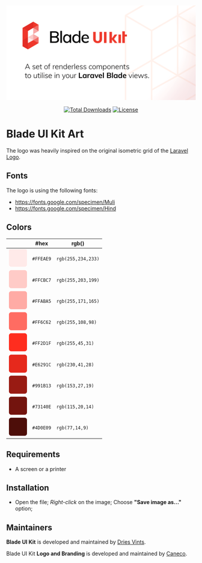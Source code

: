 <p align="center">
    <img src="/socialcard.png" width="1280" title="Social Card Blade UI Kit">
    <p align="center">
        <a href="https://packagist.org/packages/blade-ui-kit/art"><img alt="Total Downloads" src="https://img.shields.io/packagist/dt/blade-ui-kit/art"></a>
        <a href="https://packagist.org/packages/blade-ui-kit/art"><img alt="License" src="https://img.shields.io/packagist/l/pestphp/dust"></a>
    </p>
</p>

# Blade UI Kit Art

The logo was heavily inspired on the original isometric grid of the [Laravel Logo](http://github.com/laravel/art).

## Fonts

The logo is using the following fonts:

- https://fonts.google.com/specimen/Muli
- https://fonts.google.com/specimen/Hind

## Colors

|                     |#hex     |rgb()             |
|---                  |---      |---               |
|![100](/palette/100.png)|`#FFEAE9`|`rgb(255,234,233)`|
|![200](/palette/200.png)|`#FFCBC7`|`rgb(255,203,199)`|
|![300](/palette/300.png)|`#FFABA5`|`rgb(255,171,165)`|
|![400](/palette/400.png)|`#FF6C62`|`rgb(255,108,98)` |
|![500](/palette/500.png)|`#FF2D1F`|`rgb(255,45,31)`  |
|![600](/palette/600.png)|`#E6291C`|`rgb(230,41,28)`  |
|![700](/palette/700.png)|`#991B13`|`rgb(153,27,19)`  |
|![800](/palette/800.png)|`#73140E`|`rgb(115,20,14)`  |
|![900](/palette/900.png)|`#4D0E09`|`rgb(77,14,9)`    |

## Requirements

- A screen or a printer

## Installation

- Open the file; *Right-click* on the image; Choose **"Save image as…"** option;

## Maintainers

**Blade UI Kit** is developed and maintained by [Dries Vints](https://driesvints.com).

Blade UI Kit **Logo and Branding** is developed and maintained by [Caneco](https://caneco.dev).
